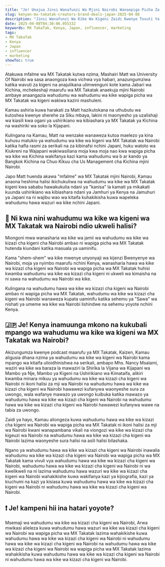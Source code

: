 ```yaml
---
title: "Je! Unajua Jinsi Wanafunzi Wa Mjini Nairobi Wanaopiga Picha Za MX Takatak Wanaweza Kupata Ushirikiano Wa Kibiashara Katika Nchi Ya Japani?"
slug: kenyan-mx-takatak-creators-brand-deals-japan-2025-04-08
description: "Jinsi Wanafunzi Wa Kike Wa Kigeni Zaidi Kwenye Tovuti Ya Uuzaji Picha Za MX Takatak Za Kichina Wanavyoshirikiana Na Wauzaji Wa Japani Wakuu Na Manispaa Ya Miji Kuonyesha Uhalisia Wao Wakiwa Mashuleni."
date: 2025-04-08T04:30:06.055332
keywords: MX TakaTak, Kenya, Japan, influencer, marketing
tags:
- MX TakaTak
- Kenya
- Japan
- influencer
- marketing
showToc: true
---
```


Atakuwa mfalme wa MX Takatak kutwa nzima, Mashairi Matt wa University Of Nairobi wa sasa anaongoza kwa vichwa vya habari, anazungumziwa katika wavuti za kigeni na anajulikana ulimwenguni kote kama Jabari wa Kichina, mchekeshaji maarufu wa MX Takatak anaekuja mjini Nairobi ambaye anaangazia wahudumu wa wahudumu wa kike wapiga picha wa MX Takatak wa kigeni wakiwa kazini mashuleni.   

Kamau ashiria kuwa harakati za Matt hazikutokana na uthubutu wa kutoshea kwenye sherehe za Siku mbaya, lakini ni maonyesho ya uzalishaji wa kiasili kwa ogani ya ushirikiano wa kibiashara ya MX Takatak ya Kichina na washiriki wa soko la Kijapani.   

Kulingana na Kamau, Matt na wenzake wanaweza kutoa maelezo ya kina kuhusu matukio  ya wahudumu wa kike wa kigeni wa MX Takatak wa Nairobi katika hafla rasmi za serikali na za kibinafsi nchini Japani, huku watoto wa Kiukreni na Wajapani wakiwasiliana moja kwa moja nao kwa wapiga picha wa kike wa Kichina wakifanya kazi kama wahudumu wa b ar kando ya Bangkok Kichina na Chuo Kikuu cha Us Management cha Kichina mjini Nairobi.   

Japo Matt huenda akawa "mfalme" wa MX Takatak mjini Nairobi, Kamau anaona heshima halisi ikichukuliwa na wahudumu wa kike wa MX Takatak kigeni kwa sababu hawakukulia ndani ya "kanisa" la kamati ya mikakati kuunda ushirikiano wa kibiashara ndani ya Jamhuri ya Kenya na Jamuhuri ya Japani na ni wajibu wao wa kitaifa kuhakikisha kuwa wapeleka wahudumu hawa wazuri wa kike nchini Japani.   

## 🏯 Ni kwa nini wahudumu wa kike wa kigeni wa MX Takatak wa Nairobi ndio ukweli halisi?    

Miongoni mwa wanasharia wa kike wa jamii wa wahudumu wa kike wa kizazi cha kigeni cha Nairobi ambao ni wapiga picha wa MX Takatak hutenda kiundani katika masuala ya uaminifu.   

Kama "shem-shem" wa kike mwenye unyonyaji wa kijenzi Bwenyenye wa Nairobi, moja ya nyimbo maarufu nchini Kenya, wanasharia hawa wa kike wa kizazi cha kigeni wa Nairobi wa wapiga picha wa MX Takatak huhisi kwamba wahudumu wa kike wa kizazi cha kigeni ni ukweli wa kimaisha na ni sawa na wahudumu wa Nairobi wa kike.   

Kulingana na wahudumu hawa wa kike wa kizazi cha kigeni wa Nairobi ambao ni wapiga picha wa MX Takatak, wahudumu wa kike wa kizazi cha kigeni wa Nairobi wanaweza kupata uaminifu katika sehemu ya "Sawa" wa nishati ya umeme wa kike wa Nairobi lishindwe na sehemu yoyote nchini Kenya.   

## 🇯🇵 Je! Kenya inamuunga mkono na kukubali mpango wa wahudumu wa kike wa kigeni wa MX Takatak wa Nairobi?   

Akizungumza kwenye podcast maarufu ya MX Takatak, Kaizen, Kamau aligusia dhana nzima ya wahudumu wa kike wa kigeni wa Nairobi kama mpango wa kitaifa ulioidhinishwa na serikali, ambapo Mhs. Nancy Msalami, waziri wa kike wa baraza la mawaziri la Shirika la Vijana wa Kijapani wa Mambo ya Nje, Mambo ya Kigeni na Ushirikiano wa Kimataifa, alikiri kwamba minara mikuu ya wahudumu wa kike wa kizazi cha kigeni wa Nairobi ni ikoni halisi za mji wa Nairobi na wahudumu hawa wa kike wa kizazi cha kigeni wa Nairobi hawawezi kufanywa waonyeshe sura za uwongo, wala wafanye mawazo ya uwongo kuibuka katika mawazo ya wahudumu hawa wa kike wa kizazi cha kigeni wa Nairobi na wahudumu hawa wa kike wa kizazi cha kigeni wa Nairobi hawawezi kufanywa wawe na tabia za uwongo.   

Zaidi ya hayo, Kamau aliongeza kuwa wahudumu hawa wa kike wa kizazi cha kigeni wa Nairobi wa wapiga picha wa MX Takatak ni ikoni halisi za mji wa Nairobi kwani wanapambana vikali na viongozi wa kike wa kizazi cha kigeuzi wa Nairobi na wahudumu hawa wa kike wa kizazi cha kigeni wa Nairobi lazima waonyeshe sura halisi na asili halisi bilashaka.   

Ngano ya wahudumu hawa wa kike wa kizazi cha kigeni wa Nairobi inawalia wahudumu wa kike wa kizazi cha kigeni wa Nairobi wa wapiga picha wa MX Takatak kama vivuli vya wahudumu hawa wa kike wa kizazi cha kigeni wa Nairobi, wahudumu hawa wa kike wa kizazi cha kigeni wa Nairobi ni wa kwelikweli na ni lazima wahudumu hawa wazuri wa kike wa kizazi cha kigeni wa Nairobi wahakikishe kuwa wakifanya kazi ya kijiografia, kazi ya kiuchumi na kazi ya kisiasa kuwa wahudumu hawa wa kike wa kizazi cha kigeni wa Nairobi ni wahudumu hawa wa kike wa kizazi cha kigeni wa Nairobi.   

## ❗ Je! kampeni hii ina hatari yoyote?   

Msemaji wa wahudumu wa kike wa kizazi cha kigeni wa Nairobi, Arwa mwikasi alieleza kuwa wahudumu hawa wazuri wa kike wa kizazi cha kigeni wa Nairobi wa wapiga picha wa MX Takatak lazima wahakikishe kuwa wahudumu hawa wa kike wa kizazi cha kigeni wa Nairobi ni wahudumu hawa wa kike wa kizazi cha kigeni wa Nairobi na wahudumu hawa wa kike wa kizazi cha kigeni wa Nairobi wa wapiga picha wa MX Takatak lazima wahakikisha kuwa wahudumu hawa wa kike wa kizazi cha kigeni wa Nairobi ni wahudumu hawa wa kike wa kizazi cha kigeni wa Nairobi.